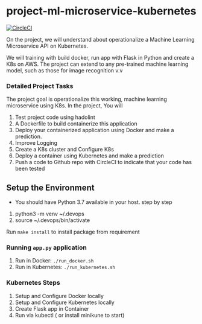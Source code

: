 # project-ml-microservice-kubernetes
[![CircleCI](https://dl.circleci.com/status-badge/img/gh/TranNgocQuy123/project-ml-microservice-kubernetes/tree/main.svg?style=svg)](https://dl.circleci.com/status-badge/redirect/gh/TranNgocQuy123/project-ml-microservice-kubernetes/tree/main)

On the project, we will understand about operationalize a Machine Learning Microservice API on Kubernetes.

We will training with build docker, run app with Flask in Python and create a K8s on AWS. The project can extend to any pre-trained machine learning model, such as those for image recognition v.v

### Detailed Project Tasks
The project goal is operationalize this working, machine learning microservice using K8s. In the project, You will
1. Test project code using hadolint
2. A Dockerfile to build containerize this application
3. Deploy your containerized application using Docker and make a prediction.
4. Improve Logging
5. Create a K8s cluster and Configure K8s
6. Deploy a container using Kubernetes and make a prediction
7. Push a code to Github repo with CircleCI to indicate that your code has been tested

## Setup the Environment
- You should have Python 3.7 available in your host. 
step by step
1. python3 -m venv ~/.devops
2. source ~/.devops/bin/activate

Run `make install` to install package from requirement

### Running `app.py` application
1. Run in Docker:  `./run_docker.sh`
2. Run in Kubernetes:  `./run_kubernetes.sh`

### Kubernetes Steps
1. Setup and Configure Docker locally
2. Setup and Configure Kubernetes locally
3. Create Flask app in Container
4. Run via kubectl ( or install minikune to start)
